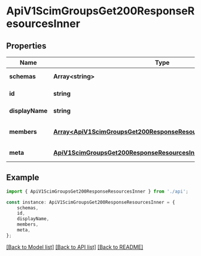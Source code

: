 # ApiV1ScimGroupsGet200ResponseResourcesInner


## Properties

Name | Type | Description | Notes
------------ | ------------- | ------------- | -------------
**schemas** | **Array&lt;string&gt;** |  | [default to undefined]
**id** | **string** |  | [default to undefined]
**displayName** | **string** |  | [default to undefined]
**members** | [**Array&lt;ApiV1ScimGroupsGet200ResponseResourcesInnerMembersInner&gt;**](ApiV1ScimGroupsGet200ResponseResourcesInnerMembersInner.md) |  | [optional] [default to undefined]
**meta** | [**ApiV1ScimGroupsGet200ResponseResourcesInnerMeta**](ApiV1ScimGroupsGet200ResponseResourcesInnerMeta.md) |  | [default to undefined]

## Example

```typescript
import { ApiV1ScimGroupsGet200ResponseResourcesInner } from './api';

const instance: ApiV1ScimGroupsGet200ResponseResourcesInner = {
    schemas,
    id,
    displayName,
    members,
    meta,
};
```

[[Back to Model list]](../README.md#documentation-for-models) [[Back to API list]](../README.md#documentation-for-api-endpoints) [[Back to README]](../README.md)
